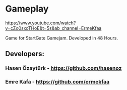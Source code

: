 # **Gameplay**

https://www.youtube.com/watch?v=cZo0sxoTHoE&t=5s&ab_channel=ErmeKfaa

Game for StartGate Gamejam.
Developed in 48 Hours.

## **Developers:**
### Hasen Özaytürk - https://github.com/hasenoz
### Emre Kafa - https://github.com/ermekfaa


